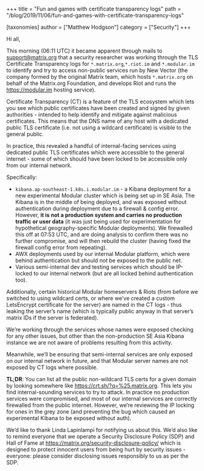 +++
title = "Fun and games with certificate transparency logs"
path = "/blog/2019/11/06/fun-and-games-with-certificate-transparency-logs"

[taxonomies]
author = ["Matthew Hodgson"]
category = ["Security"]
+++

Hi all,

This morning (06:11 UTC) it became apparent through mails to <support@matrix.org> that a security researcher was working through the TLS Certificate Transparency logs for `*.matrix.org`,`*.riot.im` and `*.modular.im` to identify and try to access non-public services run by New Vector (the company formed by the original Matrix team, which hosts `*.matrix.org` on behalf of the Matrix.org Foundation, and develops Riot and runs the <https://modular.im> hosting service).

Certificate Transparency (CT) is a feature of the TLS ecosystem which lets you see which public certificates have been created and signed by given authorities - intended to help identify and mitigate against malicious certificates.  This means that the DNS name of any host with a dedicated public TLS certificate (i.e. not using a wildcard certificate) is visible to the general public.

In practice, this revealed a handful of internal-facing services using dedicated public TLS certificates which were accessible to the general internet - some of which should have been locked to be accessible only from our internal network.  

Specifically:

* `kibana.ap-southeast-1.k8s.i.modular.im` - a Kibana deployment for a new experimental Modular cluster which is being set up in SE Asia. The Kibana is in the middle of being deployed, and was exposed without authentication during deployment due to a firewall & config error.  However, **it is not a production system and carries no production traffic or user data** (it was just being used for experimentation for hypothetical geography-specific Modular deployments).  We firewalled this off at 07:53 UTC, and are doing analysis to confirm there was no further compromise, and will then rebuild the cluster (having fixed the firewall config error from repeating).
* AWX deployments used by our internal Modular platform, which were behind authentication but should not be exposed to the public net.
* Various semi-internal dev and testing services which should be IP-locked to our internal network (but are all locked behind authentication too).

Additionally, certain historical Modular homeservers & Riots (from before we switched to using wildcard certs, or where we’ve created a custom LetsEncrypt certificate for the server) are named in the CT logs - thus leaking the server’s name (which is typically public anyway in that server’s matrix IDs if the server is federated).

We’re working through the services whose names were exposed checking for any other issues, but other than the non-production SE Asia Kibana instance we are not aware of problems resulting from this activity.

Meanwhile, we’ll be ensuring that semi-internal services are only exposed on our internal network in future, and that Modular server names are not exposed by CT logs where possible.

**TL;DR**: You can list all the public non-wildcard TLS certs for a given domain by looking somewhere like <https://crt.sh/?q=%25.matrix.org>.  This lets you find internal-sounding services to try to attack.  In practice no production services were compromised, and most of our internal services are correctly firewalled from the public internet.  However, we’re reviewing the IP locking for ones in the grey zone (and preventing the bug which caused an experimental Kibana to be exposed without auth).

We’d like to thank Linda Lapinlampi for notifying us about this.  We’d also like to remind everyone that we operate a Security Disclosure Policy (SDP) and Hall of Fame at <https://matrix.org/security-disclosure-policy/> which is designed to protect innocent users from being hurt by security issues - everyone: please consider disclosing issues responsibly to us as per the SDP.
